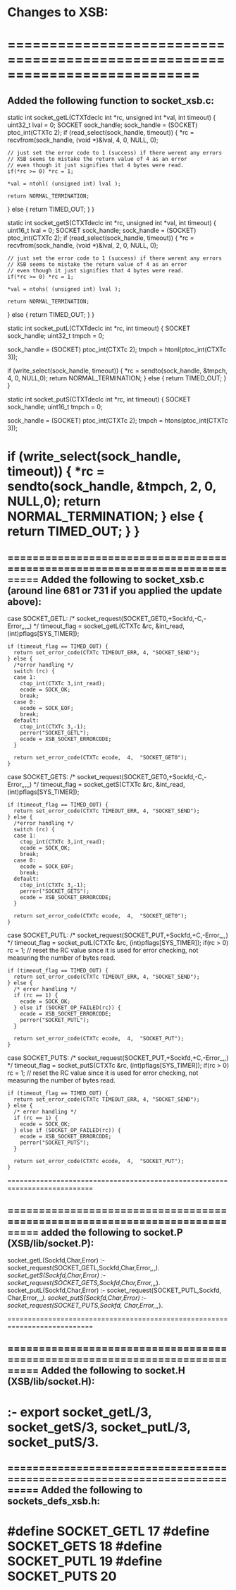 
Changes to XSB:
===========================================================================
===========================================================================
===========================================================================
Added the following function to socket_xsb.c:
---------------------------------------------------------------------------

static int socket_getL(CTXTdeclc int *rc, unsigned int *val, int timeout) {
  uint32_t lval = 0;
  SOCKET sock_handle;
  sock_handle = (SOCKET) ptoc_int(CTXTc 2);
  if (read_select(sock_handle, timeout)) {
    *rc = recvfrom(sock_handle, (void *)&lval, 4, 0, NULL, 0);

    // just set the error code to 1 (success) if there werent any errors
    // XSB seems to mistake the return value of 4 as an error
    // even though it just signifies that 4 bytes were read.
    if(*rc >= 0) *rc = 1;

    *val = ntohl( (unsigned int) lval );

    return NORMAL_TERMINATION;
  } else {
    return TIMED_OUT;
  }
}

static int socket_getS(CTXTdeclc int *rc, unsigned int *val, int timeout) {
  uint16_t lval = 0;
  SOCKET sock_handle;
  sock_handle = (SOCKET) ptoc_int(CTXTc 2);
  if (read_select(sock_handle, timeout)) {
    *rc = recvfrom(sock_handle, (void *)&lval, 2, 0, NULL, 0);

    // just set the error code to 1 (success) if there werent any errors
    // XSB seems to mistake the return value of 4 as an error
    // even though it just signifies that 4 bytes were read.
    if(*rc >= 0) *rc = 1;

    *val = ntohs( (unsigned int) lval );

    return NORMAL_TERMINATION;
  } else {
    return TIMED_OUT;
  }
}

static int socket_putL(CTXTdeclc int *rc, int timeout) {
  SOCKET sock_handle;
  uint32_t tmpch = 0;
    
  sock_handle = (SOCKET) ptoc_int(CTXTc 2);
  tmpch = htonl(ptoc_int(CTXTc 3));

  if (write_select(sock_handle, timeout)) {
    *rc = sendto(sock_handle, &tmpch, 4, 0, NULL,0);
    return NORMAL_TERMINATION;
  } else {
    return TIMED_OUT;
  }
}

static int socket_putS(CTXTdeclc int *rc, int timeout) {
  SOCKET sock_handle;
  uint16_t tmpch = 0;
    
  sock_handle = (SOCKET) ptoc_int(CTXTc 2);
  tmpch = htons(ptoc_int(CTXTc 3));

  if (write_select(sock_handle, timeout)) {
    *rc = sendto(sock_handle, &tmpch, 2, 0, NULL,0);
    return NORMAL_TERMINATION;
  } else {
    return TIMED_OUT;
  }
}
===========================================================================

===========================================================================
Added the following to socket_xsb.c (around line 681 or 731 if you applied the update above):
---------------------------------------------------------------------------

case SOCKET_GETL:
     /* socket_request(SOCKET_GET0,+Sockfd,-C,-Error,_,_,_) */
    timeout_flag = socket_getL(CTXTc &rc, &int_read, (int)pflags[SYS_TIMER]);

    if (timeout_flag == TIMED_OUT) {
      return set_error_code(CTXTc TIMEOUT_ERR, 4, "SOCKET_SEND");
    } else {
      /*error handling */ 
      switch (rc) {
      case 1:
        ctop_int(CTXTc 3,int_read);
        ecode = SOCK_OK;
        break;
      case 0:
        ecode = SOCK_EOF;
        break;
      default:
        ctop_int(CTXTc 3,-1);
        perror("SOCKET_GETL");
        ecode = XSB_SOCKET_ERRORCODE;
      }
         
      return set_error_code(CTXTc ecode,  4,  "SOCKET_GET0");
    }  

case SOCKET_GETS:
     /* socket_request(SOCKET_GET0,+Sockfd,-C,-Error,_,_,_) */
    timeout_flag = socket_getS(CTXTc &rc, &int_read, (int)pflags[SYS_TIMER]);

    if (timeout_flag == TIMED_OUT) {
      return set_error_code(CTXTc TIMEOUT_ERR, 4, "SOCKET_SEND");
    } else {
      /*error handling */ 
      switch (rc) {
      case 1:
        ctop_int(CTXTc 3,int_read);
        ecode = SOCK_OK;
        break;
      case 0:
        ecode = SOCK_EOF;
        break;
      default:
        ctop_int(CTXTc 3,-1);
        perror("SOCKET_GETS");
        ecode = XSB_SOCKET_ERRORCODE;
      }
         
      return set_error_code(CTXTc ecode,  4,  "SOCKET_GET0");
    } 

  case SOCKET_PUTL:
    /* socket_request(SOCKET_PUT,+Sockfd,+C,-Error_,_,_) */
    timeout_flag = socket_putL(CTXTc &rc, (int)pflags[SYS_TIMER]);
    if(rc > 0) rc = 1; // reset the RC value since it is used for error checking, not measuring the number of bytes read.
         
    if (timeout_flag == TIMED_OUT) {
      return set_error_code(CTXTc TIMEOUT_ERR, 4, "SOCKET_SEND");
    } else {
      /* error handling */
      if (rc == 1) {
        ecode = SOCK_OK;
      } else if (SOCKET_OP_FAILED(rc)) {
        ecode = XSB_SOCKET_ERRORCODE;
        perror("SOCKET_PUTL");
      }
         
      return set_error_code(CTXTc ecode,  4,  "SOCKET_PUT");
    }

  case SOCKET_PUTS:
    /* socket_request(SOCKET_PUT,+Sockfd,+C,-Error_,_,_) */
    timeout_flag = socket_putS(CTXTc &rc, (int)pflags[SYS_TIMER]);
    if(rc > 0) rc = 1; // reset the RC value since it is used for error checking, not measuring the number of bytes read.
         
    if (timeout_flag == TIMED_OUT) {
      return set_error_code(CTXTc TIMEOUT_ERR, 4, "SOCKET_SEND");
    } else {
      /* error handling */
      if (rc == 1) {
        ecode = SOCK_OK;
      } else if (SOCKET_OP_FAILED(rc)) {
        ecode = XSB_SOCKET_ERRORCODE;
        perror("SOCKET_PUTS");
      }
         
      return set_error_code(CTXTc ecode,  4,  "SOCKET_PUT");
    } 
===========================================================================

===========================================================================
added the following to socket.P (XSB/lib/socket.P):
---------------------------------------------------------------------------

socket_getL(Sockfd,Char,Error) :-
  socket_request(SOCKET_GETL,Sockfd,Char,Error,_,_,_).
socket_getS(Sockfd,Char,Error) :-
  socket_request(SOCKET_GETS,Sockfd,Char,Error,_,_,_).
socket_putL(Sockfd,Char,Error) :-
  socket_request(SOCKET_PUTL,Sockfd, Char,Error,_,_,_).
socket_putS(Sockfd,Char,Error) :-
  socket_request(SOCKET_PUTS,Sockfd, Char,Error,_,_,_).
  
===========================================================================

===========================================================================
Added the following to socket.H (XSB/lib/socket.H):
---------------------------------------------------------------------------

:- export socket_getL/3, socket_getS/3, socket_putL/3, socket_putS/3.
===========================================================================

===========================================================================
Added the following to sockets_defs_xsb.h:
---------------------------------------------------------------------------

#define SOCKET_GETL         17
#define SOCKET_GETS         18
#define SOCKET_PUTL         19
#define SOCKET_PUTS         20
===========================================================================